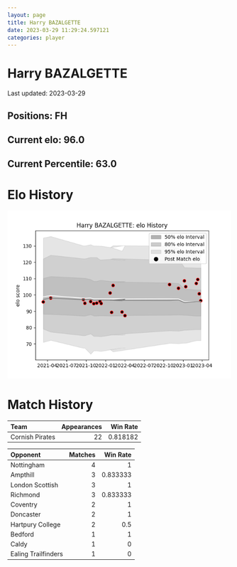 ```yaml
---  
layout: page  
title: Harry BAZALGETTE  
date: 2023-03-29 11:29:24.597121  
categories: player  
---
```

# Harry BAZALGETTE


Last updated: 2023-03-29
## Positions: FH

## Current elo: 96.0

## Current Percentile: 63.0

# Elo History


![elo history](history_HarryBAZALGETTE.png)
# Match History


| Team            |   Appearances |   Win Rate |
|:----------------|--------------:|-----------:|
| Cornish Pirates |            22 |   0.818182 |

| Opponent            |   Matches |   Win Rate |
|:--------------------|----------:|-----------:|
| Nottingham          |         4 |   1        |
| Ampthill            |         3 |   0.833333 |
| London Scottish     |         3 |   1        |
| Richmond            |         3 |   0.833333 |
| Coventry            |         2 |   1        |
| Doncaster           |         2 |   1        |
| Hartpury College    |         2 |   0.5      |
| Bedford             |         1 |   1        |
| Caldy               |         1 |   0        |
| Ealing Trailfinders |         1 |   0        |